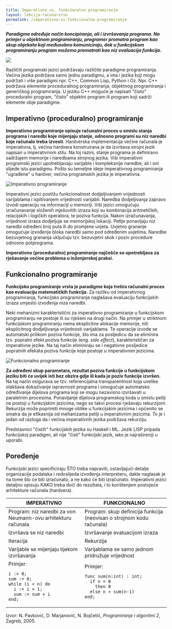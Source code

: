```yaml
---
title: Imperativno vs. funkcionalno programiranje
layout: lekcija-racunarstvo
permalink: /imperativno-vs-funkcionalno-programiranje
---
```


***Paradigma određuje način koncipiranja, ali i izvršavanja programa. Na primjer u objektnom programiranju, programer promatra program kao skup objekata koji međusobno komuniciraju, dok u funkcijskom programiranju program možemo promatrati kao niz evaluacija funkcija.***

![](https://image.slidesharecdn.com/overviewofprogrammingparadigms-131230222050-phpapp02/95/overview-of-programming-paradigms-5-638.jpg)

Različiti programski jezici podržavaju različite paradigme programiranja. Većina jezika podržava samo jednu paradigmu, a ima i jezika koji mogu podržati i više paradigmi npr. C++, Common Lisp, Python i Oz. Npr. C++ podržava elemente proceduralnog programiranja, objektnog programiranja i generičkog programiranja. U jeziku C++ moguće je napisati "čisto" proceduralni program, "čisto" objektni program ili program koji sadrži elemente obje paradigme.

## Imperativno (proceduralno) programiranje

**Imperativno programiranje opisuje računalni proces u smislu stanja programa i naredbi koje mijenjaju stanje, odnosno programi su niz naredbi koje računalo treba izvesti**. Hardverska implementacija većine računala je imperativna, tj. većina hardvera konstruirana je da izvršava strojni jezik napisan u imperativnom stilu. Na toj razini, stanje programa je definirano sadržajem memorije i naredbama strojnog jezika. Viši imperativni programski jezici upotrebljavaju varijable i kompleksnije naredbe, ali i oni slijede istu paradigmu. Pošto su temeljne ideje imperativnog programiranja "ugrađene" u hardver, većina programskih jezika je imperativna.

![Imperativno programiranje](https://cdn-images-1.medium.com/max/600/1*MTUk6ZzoBT6dLREixC6cKA.png)

Imperativni jezici postižu funkcionalnost dodjeljivanjem vrijednosti varijablama i ispitivanjem vrijednosti varijabli. Naredba dodjeljivanja zapravo izvodi operaciju na informaciji u memoriji. Viši jezici omogućuju izračunavanje složenih mješovitih izraza koji su kombinacija aritmetičkih, relacijskih i logičkih operatora, te poziva funkcija. Nakon izračunavanja, vrijednost izraza dodjeljuje se memorijskoj lokaciji. Petlje ponavljaju niz naredbi određeni broj puta ili do promjene uvjeta. Uvjetno grananje omogućuje izvođenje bloka naredbi samo pod određenim uvjetima. Naredbe bezuvjetnog grananja uključuju tzv. bezuvjetni skok i poziv procedure odnosno potprograma.

**Imperativno (proceduralno) programiranje najčešće se upotrebljava za rješavanje većine problema u inženjerskoj praksi.**

## Funkcionalno programiranje

**Funkcijsko programiranje vrsta je paradigme koja tretira računalni proces kao evaluaciju matematičkih funkcija.** Za razliku od imperativnog programiranja, funkcijsko programiranje naglašava evaluaciju funkcijskih izraza umjesto izvođenja niza naredbi.

Neki mehanizmi karakteristični za imperativno programiranje u funkcijskom programiranju ne postoje ili su riješeni na drugi način. Na primjer u striktnom funkcijskom programiranju nema eksplicitne alokacije memorije, niti eksplicitnog dodjeljivanja vrijednosti varijablama. Te operacije izvode se automatski prilikom poziva funkcije, što ima za posljedicu da se eliminira tzv. popratni efekt poziva funkcije (eng. *side effect*), karakterističan za imperativne jezike. Na taj način eliminiraju se i negativne posljedice popratnih efekata poziva funkcije koje postoje u imperativnim jezicima.

![Funkcionalno programiranje](https://cdn-images-1.medium.com/max/256/1*FqUSf96rhnS-38hDNvKxZQ.png)

**Za određeni skup parametara, rezultat poziva funkcije u funkcijskom jeziku biti će uvijek isti bez obzira gdje ili kada je poziv funkcije izvršen.** Na taj način osigurava se tzv. referencijalna transparentnost koja uvelike olakšava dokazivanje ispravnosti programa i omogućuje automatsko određivanje dijelova programa koji se mogu nezavisno izvršavati u paralelnim procesima. Ponavljanje dijelova programskog koda u smislu petlji ne postoji u funkcijskim jezicima, nego se takvi procesi rješavaju rekurzijom. Rekurzija može poprimiti mnoge oblike u funkcijskim jezicima i općenito se smatra da je efikasnija od mehanizama petlji u imperativnim jezicima. To je i jedan od razloga da i većina imperativnih jezika podržava rekurziju.

Predstavnici "čistih" funkcijskih jezika su Haskell i ML. Jezik LISP pripada funkcijskoj paradigmi, ali nije "čisti" funkcijski jezik, iako je najrašireniji u uporabi.

## Poređenje

Funkcijski jezici specificiraju ŠTO treba napraviti, ostavljajući detalje organizacije podataka i redoslijeda izvođenja interpreteru, dakle naglasak je na tome što će biti izračunato, a ne kako će biti izračunato. Imperativni jezici detaljno opisuju KAKO treba doći do rezultata, i to korištenjem postojeće arhitekture računala (hardvera).

<table>
  <thead>
    <tr>
      <th>IMPERATIVNO</th>
      <th>FUNKCIONALNO</th>
    </tr>
  </thead>
  <tbody>
    <tr>
      <td>Program: niz naredbi za von Neumann-ovu arhitekturu računala</td>
      <td>Program: skup definicija funkcija (neovisan o strojnom kodu računala)</td>
    </tr>
    <tr>
      <td>Izvršava se niz naredbi</td>
      <td>Izvršavanje evaluacijom izraza</td>
    </tr>
    <tr>
      <td>Iteracija</td>
      <td>Rekurzija</td>
    </tr>
    <tr>
      <td>Varijable se mijenjaju tijekom izvršavanja</td>
      <td>Varijablama se samo jednom pridružuje vrijednost</td>
    </tr>
    <tr>
      <td>Primjer:
<div class="language-pascal highlighter-rouge"><pre class="highlight"><code><span class="n">i</span> <span class="p">:=</span> <span class="m">0</span><span class="p">;</span>
<span class="n">sum</span> <span class="p">:=</span> <span class="m">0</span><span class="p">;</span>
<span class="k">while</span> <span class="p">(</span><span class="n">i</span> <span class="p">&lt;</span> <span class="n">n</span><span class="p">)</span> <span class="k">do</span>
  <span class="n">i</span> <span class="p">:=</span> <span class="n">i</span> <span class="p">+</span> <span class="m">1</span><span class="p">;</span>
  <span class="n">sum</span> <span class="p">:=</span> <span class="n">sum</span> <span class="p">+</span> <span class="n">i</span>
<span class="k">end</span><span class="p">;</span>
</code></pre>
</div></td>
      <td>Primjer:
<div class="language-pascal highlighter-rouge"><pre class="highlight"><code><span class="n">func</span> <span class="n">sum</span><span class="p">(</span><span class="n">n</span><span class="p">:</span><span class="n">int</span><span class="p">)</span> <span class="p">:</span> <span class="n">int</span><span class="p">;</span>
  <span class="k">if</span> <span class="n">n</span> <span class="p">=</span> <span class="m">0</span>
    <span class="k">then</span> <span class="m">0</span>
  <span class="k">else</span> <span class="n">n</span> <span class="p">+</span> <span class="n">sum</span><span class="p">(</span><span class="n">n</span><span class="p">-</span><span class="m">1</span><span class="p">)</span>
<span class="k">end</span><span class="p">;</span>
</code></pre>
</div></td>
    </tr>
  </tbody>
</table>


Izvor: N. Pavković, D. Marjanović, N. Bojčetić, *Programiranje i algoritmi 2*, Zagreb, 2005.
